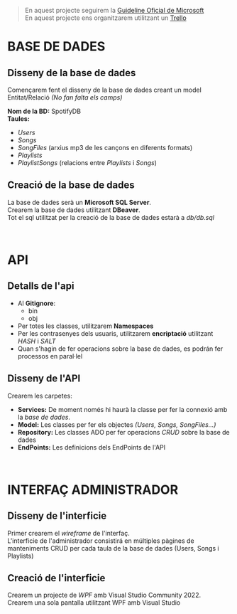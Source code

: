 > En aquest projecte seguirem la [Guideline Oficial de Microsoft](https://learn.microsoft.com/en-us/dotnet/standard/design-guidelines/)  
> En aquest projecte ens organitzarem utilitzant un [Trello](https://trello.com/invite/b/68ee51862d9c12a780825534/ATTI2c0da822107eb575e16da5b6206bd493BC62F6E8/spotify)

# BASE DE DADES
## Disseny de la base de dades
Començarem fent el disseny de la base de dades creant un model Entitat/Relació *(No fan falta els camps)*

**Nom de la BD:** SpotifyDB  
**Taules:**
- *Users* 
- *Songs*
- *SongFiles* (arxius mp3 de les cançons en diferents formats)
- *Playlists*
- *PlaylistSongs* (relacions entre *Playlists* i *Songs*)

## Creació de la base de dades
La base de dades serà un **Microsoft SQL Server**.  
Crearem la base de dades utilitzant **DBeaver**.  
Tot el sql utilitzat per la creació de la base de dades estarà a *db/db.sql*  

<br>

# API
## Detalls de l'api
- Al **Gitignore**:
  - bin
  - obj
- Per totes les classes, utilitzarem **Namespaces**
- Per les contrasenyes dels usuaris, utilitzarem **encriptació** utilitzant *HASH* i *SALT*
- Quan s'hagin de fer operacions sobre la base de dades, es podrán fer processos en paral·lel    


## Disseny de l'API
Crearem les carpetes:
- **Services:** De moment només hi haurà la classe per fer la connexió amb la *base de dades*.
- **Model:** Les classes per fer els objectes *(Users, Songs, SongFiles...)*
- **Repository:** Les classes ADO per fer operacions *CRUD* sobre la base de dades
- **EndPoints:** Les definicions dels EndPoints de l'API  
  
<br>
  
# INTERFAÇ ADMINISTRADOR
## Disseny de l'interficie
Primer crearem el *wireframe* de l'interfaç.  
L'interficie de l'administrador consistirá en múltiples pàgines de manteniments CRUD per cada taula de la base de dades (Users, Songs i Playlists)

## Creació de l'interficie
Crearem un projecte de *WPF* amb Visual Studio Community 2022.  
Crearem una sola pantalla utilitzant WPF amb Visual Studio